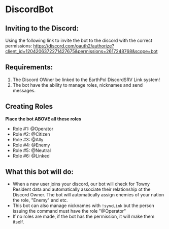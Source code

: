 # DiscordBot

## Inviting to the Discord:
Using the following link to invite the bot to the discord with the correct permissions: https://discord.com/oauth2/authorize?client_id=1204206372271427675&permissions=2617248768&scope=bot

## Requirements:
1. The Discord OWner be linked to the EarthPol DiscordSRV Link system!
2. The bot have the ability to manage roles, nicknames and send messages.

## Creating Roles
**Place the bot ABOVE all these roles**
- Role #1: @Operator
- Role #2: @Citizen
- Role #3: @Ally
- Role #4: @Enemy
- Role #5: @Neutral
- Role #6: @Linked

## What this bot will do:
- When a new user joins your discord, our bot will check for Towny Resident data and automatically associate their relationship ot the Discord Owner. The bot will automatically assign enemies of your nation the role, "Enemy" and etc.
- This bot can also manage nicknames with `!syncLink` but the person issuing the command must have the role "@Operator"
- If no roles are made, if the bot has the permission, it will make them itself.
